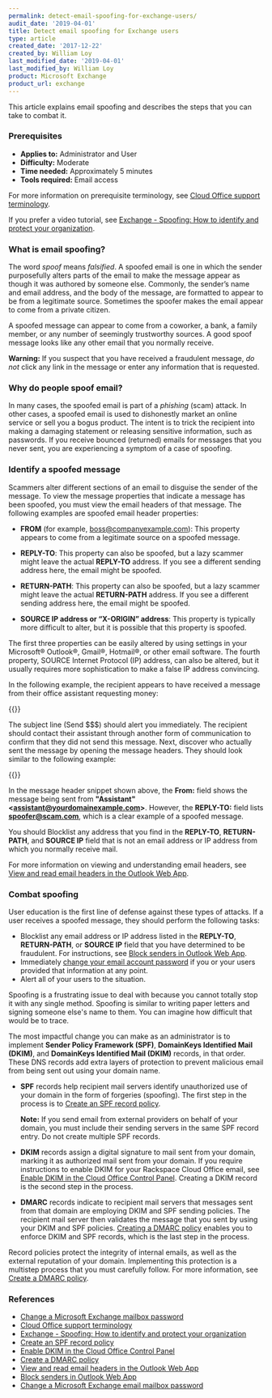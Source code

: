 ```yaml
---
permalink: detect-email-spoofing-for-exchange-users/
audit_date: '2019-04-01'
title: Detect email spoofing for Exchange users
type: article
created_date: '2017-12-22'
created_by: William Loy
last_modified_date: '2019-04-01'
last_modified_by: William Loy
product: Microsoft Exchange
product_url: exchange
---
```


This article explains email spoofing and describes the steps that you can take to combat it.

### Prerequisites

- **Applies to:** Administrator and User
- **Difficulty:** Moderate
- **Time needed:** Approximately 5 minutes
- **Tools required:**  Email access

For more information on prerequisite terminology, see [Cloud Office support terminology](/support/how-to/cloud-office-support-terminology).

If you prefer a video tutorial, see [Exchange - Spoofing: How to identify and protect your organization](https://emailhelp.rackspace.com/l/support/how-to-prevent-email-spoofing).

### What is email spoofing?

The word *spoof* means *falsified*. A spoofed email is one in which the sender purposefully alters parts of the email to make the message appear as though it was authored by someone else. Commonly, the sender’s name and email address, and the body of the message, are formatted to appear to be from a legitimate source. Sometimes the spoofer makes the email appear to come from a private citizen.

A spoofed message can appear to come from a coworker, a bank, a family member, or any number of seemingly trustworthy sources. A good spoof message looks like any other email that you normally receive.

**Warning:** If you suspect that you have received a fraudulent message, *do not* click any link in the message or enter any information that is requested.

### Why do people spoof email?

In many cases, the spoofed email is part of a *phishing* (scam) attack. In other cases, a spoofed email is used to dishonestly market an online service or sell you a bogus product. The intent is to trick the recipient into making a damaging statement or releasing sensitive information, such as passwords. If you receive bounced (returned) emails for messages that you never sent, you are experiencing a symptom of a case of spoofing.

### Identify a spoofed message

Scammers alter different sections of an email to disguise the sender of the message. To view the message properties that indicate a message has been spoofed, you must view the email headers of that message. The following examples are spoofed email header properties:

- **FROM** (for example, boss@companyexample.com): This property appears to come from a legitimate source on a spoofed message.

- **REPLY-TO**: This property can also be spoofed, but a lazy scammer might leave the actual **REPLY-TO** address. If you see a different sending address here, the email might be spoofed.

- **RETURN-PATH**: This property can also be spoofed, but a lazy scammer might leave the actual **RETURN-PATH** address. If you see a different sending address here, the email might be spoofed.

- **SOURCE IP address or “X-ORIGIN” address**: This property is typically more difficult to alter, but it is possible that this property is spoofed.

The first three properties can be easily altered by using settings in your Microsoft&reg; Outlook&reg;, Gmail&reg;, Hotmail&reg;, or other email software. The fourth property, SOURCE Internet Protocol (IP) address, can also be altered, but it usually requires more sophistication to make a false IP address convincing.

In the following example, the recipient appears to have received a message from their office assistant requesting money:

{{<image src="from_assistant.png" alt="" title="">}}

The subject line (Send $$$) should alert you immediately. The recipient should contact their assistant through another form of communication to confirm that they did not send this message. Next, discover who actually sent the message by opening the message headers. They should look similar to the following example:

{{<image src="reply_to.png" alt="" title="">}}

In the message header snippet shown above, the **From:** field shows the message being sent from **"Assistant"\<assistant@yourdomainexample.com\>**. However, the **REPLY-TO:** field lists **spoofer@scam.com**, which is a clear example of a spoofed message.

You should Blocklist any address that you find in the **REPLY-TO**, **RETURN-PATH**, and **SOURCE IP** field that is not an email address or IP address from which you normally receive mail.

For more information on viewing and understanding email headers, see [View and read email headers in the Outlook Web App](/support/how-to/view-and-read-email-headers-in-owa).

### Combat spoofing

User education is the first line of defense against these types of attacks. If a user receives a spoofed message, they should perform the following tasks:

 - Blocklist any email address or IP address listed in the **REPLY-TO**, **RETURN-PATH**, or **SOURCE IP** field that you have determined to be fraudulent. For instructions, see [Block senders in Outlook Web App](/support/how-to/block-senders-in-owa).
 - Immediately [change your email account password](/support/how-to/change-a-microsoft-exchange-mailbox-password) if you or your users provided that information at any point.
 - Alert all of your users to the situation.

Spoofing is a frustrating issue to deal with because you cannot totally stop it with any single method. Spoofing is similar to writing paper letters and signing someone else's name to them. You can imagine how difficult that would be to trace.

The most impactful change you can make as an administrator is to implement **Sender Policy Framework (SPF)**, **DomainKeys Identified Mail (DKIM)**, and **DomainKeys Identified Mail (DKIM)** records, in that order. These DNS records add extra layers of protection to prevent malicious email from being sent out using your domain name.

   - **SPF** records help recipient mail servers identify unauthorized use of your domain in the form of forgeries (spoofing). The first step in the process is to [Create an SPF record policy](/support/how-to/create-an-spf-policy).

       **Note:** If you send email from external providers on behalf of your domain, you must include their sending servers in the same SPF record entry. Do not create multiple SPF records.

   - **DKIM** records assign a digital signature to mail sent from your domain, marking it as authorized mail sent from your domain. If you require instructions to enable DKIM for your Rackspace Cloud Office email, see [Enable DKIM in the Cloud Office Control Panel](/support/how-to/enable-dkim-in-the-cloud-office-control-panel). Creating a DKIM record is the second step in the process.

   - **DMARC** records indicate to recipient mail servers that messages sent from that domain are employing DKIM and SPF sending policies. The recipient mail server then validates the message that you sent by using your DKIM and SPF policies. [Creating a DMARC policy](/support/how-to/create-a-dmarc-policy) enables you to enforce DKIM and SPF records, which is the last step in the process.

Record policies protect the integrity of internal emails, as well as the external reputation of your domain. Implementing this protection is a multistep process that you must carefully follow. For more information, see [Create a DMARC policy](/support/how-to/create-a-dmarc-policy).


### References

- [Change a Microsoft Exchange mailbox password](/support/how-to/change-a-microsoft-exchange-mailbox-password)
- [Cloud Office support terminology](/support/how-to/cloud-office-support-terminology)
- [Exchange - Spoofing: How to identify and protect your organization](https://emailhelp.rackspace.com/l/support/how-to-prevent-email-spoofing)
- [Create an SPF record policy](/support/how-to/create-an-spf-policy)
- [Enable DKIM in the Cloud Office Control Panel](/support/how-to/enable-dkim-in-the-cloud-office-control-panel)
- [Create a DMARC policy](/support/how-to/create-a-dmarc-policy)
- [View and read email headers in the Outlook Web App](/support/how-to/view-and-read-email-headers-in-owa)
- [Block senders in Outlook Web App](/support/how-to/block-senders-in-owa)
- [Change a Microsoft Exchange email mailbox password](/support/how-to/change-a-microsoft-exchange-mailbox-password)
